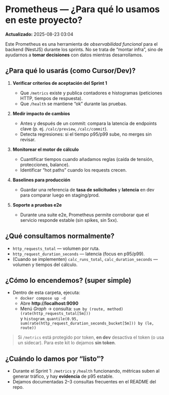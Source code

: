 # Prometheus — ¿Para qué lo usamos en este proyecto?
**Actualizado:** 2025-08-23 03:04

Este Prometheus es una herramienta de *observabilidad funcional* para el backend (NestJS) durante los sprints.
No se trata de “montar infra”, sino de ayudarnos a **tomar decisiones** con datos mientras desarrollamos.

## ¿Para qué lo usarás (como Cursor/Dev)?
1) **Verificar criterios de aceptación del Sprint 1**  
   - Que `/metrics` existe y publica contadores e histogramas (peticiones HTTP, tiempos de respuesta).
   - Que `/health` se mantiene “ok” durante las pruebas.

2) **Medir impacto de cambios**  
   - Antes y después de un commit: compara la latencia de endpoints clave (p. ej. `/calc/preview`, `/calc/commit`).
   - Detecta regresiones: si el tiempo p95/p99 sube, no merges sin revisar.

3) **Monitorear el motor de cálculo**  
   - Cuantificar tiempos cuando añadamos reglas (caída de tensión, protecciones, balance).
   - Identificar “hot paths” cuando los requests crecen.

4) **Baselines para producción**  
   - Guardar una referencia de **tasa de solicitudes** y **latencia** en dev para comparar luego en staging/prod.

5) **Soporte a pruebas e2e**  
   - Durante una suite e2e, Prometheus permite corroborar que el servicio responde estable (sin spikes, sin 5xx).

## ¿Qué consultamos normalmente?
- `http_requests_total` — volumen por ruta.
- `http_request_duration_seconds` — latencia (focus en p95/p99).
- (Cuando se implementen) `calc_runs_total`, `calc_duration_seconds` — volumen y tiempos del cálculo.

## ¿Cómo lo encendemos? (super simple)
- Dentro de esta carpeta, ejecuta:
  - `docker compose up -d`
  - Abre **http://localhost:9090**
  - Menú *Graph* → consulta: `sum by (route, method) (rate(http_requests_total[5m]))`  
    y `histogram_quantile(0.95, sum(rate(http_request_duration_seconds_bucket[5m])) by (le, route))`

> Si `/metrics` está protegido por token, **en dev** desactiva el token (o usa un sidecar). Para este kit lo dejamos **sin token**.

## ¿Cuándo lo damos por “listo”?
- Durante el Sprint 1: `/metrics` y `/health` funcionando, métricas suben al generar tráfico, y hay **evidencia** de p95 estable.
- Dejamos documentadas 2–3 consultas frecuentes en el README del repo.